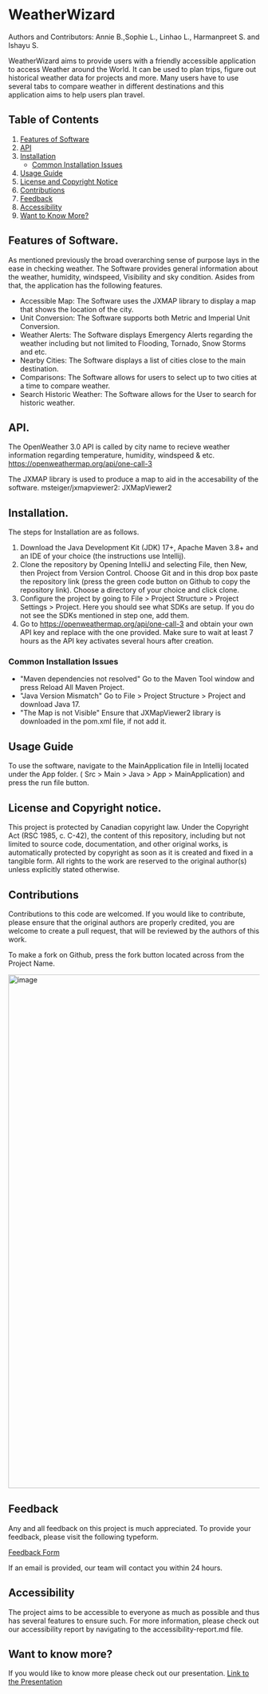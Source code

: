 # WeatherWizard
Authors and Contributors: Annie B.,Sophie L., Linhao L., Harmanpreet S. and Ishayu S.

WeatherWizard aims to provide users with a friendly accessible application to access Weather around the World. It can be used to plan trips, figure out historical weather data for projects and more. Many users have to use several tabs to compare weather in different destinations and this application aims to help users plan travel. 

## Table of Contents
1. [Features of Software](#features-of-software)
2. [API](#api)
3. [Installation](#installation)
   - [Common Installation Issues](#common-installation-issues)
4. [Usage Guide](#usage-guide)
5. [License and Copyright Notice](#license-and-copyright-notice)
6. [Contributions](#contributions)
7. [Feedback](#feedback)
8. [Accessibility](#accessibility)
9. [Want to Know More?](#want-to-know-more)

## Features of Software.
As mentioned previously the broad overarching sense of purpose lays in the ease in checking weather. The Software provides general information about the weather, humidity, windspeed, Visibility and sky condition. Asides from that, the application has the following features. 
* Accessible Map: The Software uses the JXMAP library to display a map that shows the location of the city. 
* Unit Conversion: The Software supports both Metric and Imperial Unit Conversion.
* Weather Alerts: The Software displays Emergency Alerts regarding the weather including but not limited to Flooding, Tornado, Snow Storms and etc.
* Nearby Cities: The Software displays a list of cities close to the main destination. 
* Comparisons: The Software allows for users to select up to two cities at a time to compare weather.
* Search Historic Weather: The Software allows for the User to search for historic weather.

## API.
The OpenWeather 3.0 API is called by city name to recieve weather information regarding temperature, humidity, windspeed & etc. 
   https://openweathermap.org/api/one-call-3
   
The JXMAP library is used to produce a map to aid in the accesability of the software.
msteiger/jxmapviewer2: JXMapViewer2 

## Installation.
The steps for Installation are as follows. 
1. Download the Java Development Kit (JDK) 17+, Apache Maven 3.8+ and an IDE of your choice (the instructions use Intellij).
2. Clone the repository by Opening IntelliJ and selecting File, then  New,  then Project from Version Control. Choose Git and in this drop box paste the repository link (press the green code button on Github to copy the repository link). Choose a directory of your choice and click clone.
3. Configure the project by going to File > Project Structure > Project Settings > Project. Here you should see what SDKs are setup. If you do not see the SDKs mentioned in step one, add them.
4.  Go to https://openweathermap.org/api/one-call-3 and obtain your own API key and replace with the one provided. Make sure to wait at least 7 hours as the API key activates several hours after creation.

### Common Installation Issues
* "Maven dependencies not resolved"
  Go to the Maven Tool window and press Reload All Maven Project. 
*  "Java Version Mismatch"
  Go to File > Project Structure > Project and download Java 17. 
*  "The Map is not Visible"
  Ensure that JXMapViewer2 library is downloaded in the pom.xml file, if not add it.

## Usage Guide
To use the software, navigate to the MainApplication file in Intellij located under the App folder.  ( Src > Main > Java > App > MainApplication) and press the run file button. 

## License and Copyright notice.
This project is protected by Canadian copyright law. Under the Copyright Act (RSC 1985, c. C-42), the content of this repository, including but not limited to source code, documentation, and other original works, is automatically protected by copyright as soon as it is created and fixed in a tangible form. All rights to the work are reserved to the original author(s) unless explicitly stated otherwise.

## Contributions
Contributions to this code are welcomed. If you would like to contribute, please ensure that the original authors are properly credited, you are welcome to create a pull request, that will be reviewed by the authors of this work. 

To make a fork on Github, press the fork button located across from the Project Name.

<img width="1029" alt="image" src="https://github.com/user-attachments/assets/8fbb1531-0ba8-4f53-a524-2f6960f47031">


## Feedback
Any and all feedback on this project is much appreciated. To provide your feedback, please visit the following typeform.

[Feedback Form](https://3g4dr8ponwb.typeform.com/to/XWR9pbZm)

If an email is provided, our team will contact you within 24 hours.

## Accessibility
The project aims to be accessible to everyone as much as possible and thus has several features to ensure such. For more information, please check out our accessibility report by navigating to the accessibility-report.md file. 

## Want to know more?
If you would like to know more please check out our presentation.
[Link to the Presentation](https://docs.google.com/presentation/d/1IjYeUM8Xk1bz7U48yP0Gn7wzcsYZ_4zVC14HXEVRnKU/edit?usp=sharing)
